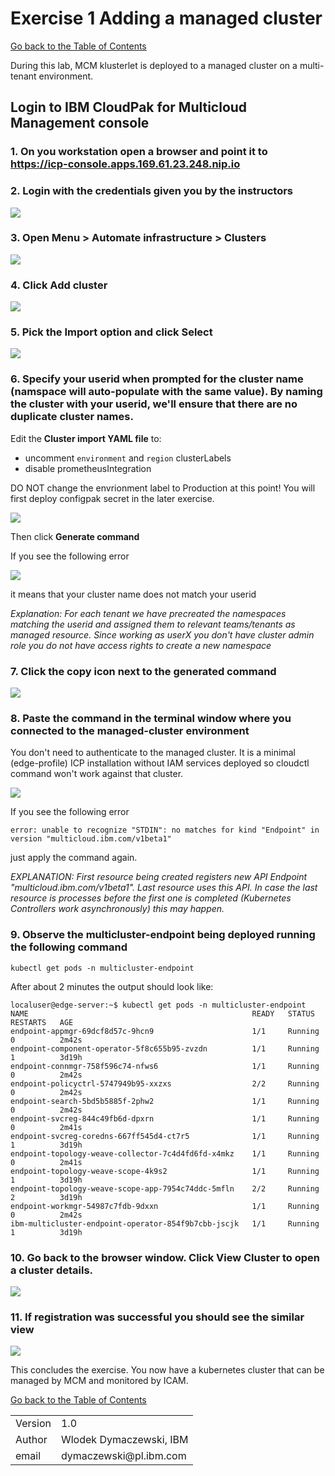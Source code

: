 # Exercise 1 Adding a managed cluster

[Go back to the Table of Contents](../../README.md)

During this lab, MCM klusterlet is deployed to a managed cluster on a multi-tenant environment.

## Login to IBM CloudPak for Multicloud Management console

### 1. On you workstation open a browser and point it to <a href="https://icp-console.apps.169.61.23.248.nip.io" target="_blank">https://icp-console.apps.169.61.23.248.nip.io</a>

### 2. Login with the credentials given you by the instructors

![](images/2020-01-11-12-47-43.png)

### 3. Open **Menu** > **Automate infrastructure** > **Clusters**

![](images/2020-01-11-13-07-46.png)

### 4. Click **Add cluster**

![](images/2020-01-11-13-11-46.png)

### 5. Pick the **Import** option and click **Select**

![](images/2020-01-11-13-20-07.png)

### 6. Specify your userid when prompted for the cluster name (namspace will auto-populate with the same value).  By naming the cluster with your userid, we'll ensure that there are no duplicate cluster names. 

Edit the **Cluster import YAML file** to: 
 - uncomment ```environment``` and ```region``` clusterLabels 
 - disable prometheusIntegration

DO NOT change the envrionment label to Production at this point! You will first deploy configpak secret in the later exercise.

![](images/2020-01-13-12-32-32.png)

   Then click **Generate command**

If you see the following error

![](images/2020-01-19-15-31-49.png)

it means that your cluster name does not match your userid

*Explanation: For each tenant we have precreated the namespaces matching the userid and assigned them to relevant teams/tenants as managed resource. Since working as userX you don't have cluster admin role you do not have access rights to create a new namespace*


### 7. Click the copy icon next to the generated command

![](images/2020-01-11-13-27-39.png)

### 8. Paste the command in the terminal window where you connected to the managed-cluster environment

You don't need to authenticate to the managed cluster. It is a minimal (edge-profile) ICP installation without IAM services deployed so cloudctl command won't work against that cluster.

![](images/2020-01-11-13-32-13.png)

If you see the following error
```
error: unable to recognize "STDIN": no matches for kind "Endpoint" in version "multicloud.ibm.com/v1beta1"
```
just apply the command again.

*EXPLANATION: First resource being created registers new API Endpoint "multicloud.ibm.com/v1beta1". Last resource uses this API. In case the last resource is processes before the first one is completed (Kubernetes Controllers work asynchronously) this may happen.* 

### 9. Observe the multicluster-endpoint being deployed running the following command
```
kubectl get pods -n multicluster-endpoint
```
After about 2 minutes the output should look like:
```
localuser@edge-server:~$ kubectl get pods -n multicluster-endpoint
NAME                                                  READY   STATUS              RESTARTS   AGE
endpoint-appmgr-69dcf8d57c-9hcn9                      1/1     Running             0          2m42s
endpoint-component-operator-5f8c655b95-zvzdn          1/1     Running             1          3d19h
endpoint-connmgr-758f596c74-nfws6                     1/1     Running             0          2m42s
endpoint-policyctrl-5747949b95-xxzxs                  2/2     Running             0          2m42s
endpoint-search-5bd5b5885f-2phw2                      1/1     Running             0          2m42s
endpoint-svcreg-844c49fb6d-dpxrn                      1/1     Running             0          2m41s
endpoint-svcreg-coredns-667ff545d4-ct7r5              1/1     Running             1          3d19h
endpoint-topology-weave-collector-7c4d4fd6fd-x4mkz    1/1     Running             0          2m41s
endpoint-topology-weave-scope-4k9s2                   1/1     Running             1          3d19h
endpoint-topology-weave-scope-app-7954c74ddc-5mfln    2/2     Running             2          3d19h
endpoint-workmgr-54987c7fdb-9dxxn                     1/1     Running             0          2m42s
ibm-multicluster-endpoint-operator-854f9b7cbb-jscjk   1/1     Running             1          3d19h
```

### 10.  Go back to the browser window. Click **View Cluster** to open a cluster details. 

![](images/2020-01-13-12-33-16.png)

### 11.  If registration was successful you should see the similar view
    
![](images/2020-01-11-15-43-48.png)

This concludes the exercise. You now have a kubernetes cluster that can be managed by MCM and monitored by ICAM.

[Go back to the Table of Contents](../../README.md)

<table>
  <tr>
    <td>Version</td>
    <td>1.0</td>
  </tr>
  <tr>
    <td>Author</td>
    <td>Wlodek Dymaczewski, IBM</td>
  </tr>
  <tr>
    <td>email</td>
    <td>dymaczewski@pl.ibm.com</td>
  </tr>
</table>